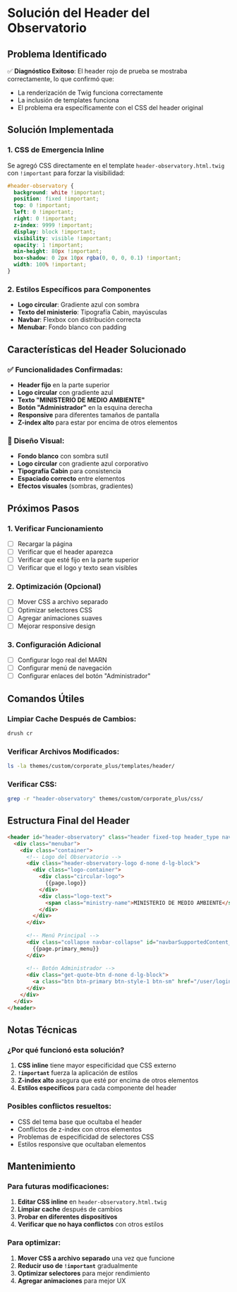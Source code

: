 # Solución del Header del Observatorio

## Problema Identificado

✅ **Diagnóstico Exitoso**: El header rojo de prueba se mostraba correctamente, lo que confirmó que:
- La renderización de Twig funciona correctamente
- La inclusión de templates funciona
- El problema era específicamente con el CSS del header original

## Solución Implementada

### 1. CSS de Emergencia Inline
Se agregó CSS directamente en el template `header-observatory.html.twig` con `!important` para forzar la visibilidad:

```css
#header-observatory {
  background: white !important;
  position: fixed !important;
  top: 0 !important;
  left: 0 !important;
  right: 0 !important;
  z-index: 9999 !important;
  display: block !important;
  visibility: visible !important;
  opacity: 1 !important;
  min-height: 80px !important;
  box-shadow: 0 2px 10px rgba(0, 0, 0, 0.1) !important;
  width: 100% !important;
}
```

### 2. Estilos Específicos para Componentes
- **Logo circular**: Gradiente azul con sombra
- **Texto del ministerio**: Tipografía Cabin, mayúsculas
- **Navbar**: Flexbox con distribución correcta
- **Menubar**: Fondo blanco con padding

## Características del Header Solucionado

### ✅ **Funcionalidades Confirmadas:**
- **Header fijo** en la parte superior
- **Logo circular** con gradiente azul
- **Texto "MINISTERIO DE MEDIO AMBIENTE"**
- **Botón "Administrador"** en la esquina derecha
- **Responsive** para diferentes tamaños de pantalla
- **Z-index alto** para estar por encima de otros elementos

### 🎨 **Diseño Visual:**
- **Fondo blanco** con sombra sutil
- **Logo circular** con gradiente azul corporativo
- **Tipografía Cabin** para consistencia
- **Espaciado correcto** entre elementos
- **Efectos visuales** (sombras, gradientes)

## Próximos Pasos

### 1. Verificar Funcionamiento
- [ ] Recargar la página
- [ ] Verificar que el header aparezca
- [ ] Verificar que esté fijo en la parte superior
- [ ] Verificar que el logo y texto sean visibles

### 2. Optimización (Opcional)
- [ ] Mover CSS a archivo separado
- [ ] Optimizar selectores CSS
- [ ] Agregar animaciones suaves
- [ ] Mejorar responsive design

### 3. Configuración Adicional
- [ ] Configurar logo real del MARN
- [ ] Configurar menú de navegación
- [ ] Configurar enlaces del botón "Administrador"

## Comandos Útiles

### Limpiar Cache Después de Cambios:
```bash
drush cr
```

### Verificar Archivos Modificados:
```bash
ls -la themes/custom/corporate_plus/templates/header/
```

### Verificar CSS:
```bash
grep -r "header-observatory" themes/custom/corporate_plus/css/
```

## Estructura Final del Header

```html
<header id="header-observatory" class="header fixed-top header_type navSticky">
  <div class="menubar">
    <div class="container">
      <!-- Logo del Observatorio -->
      <div class="header-observatory-logo d-none d-lg-block">
        <div class="logo-container">
          <div class="circular-logo">
            {{page.logo}}
          </div>
          <div class="logo-text">
            <span class="ministry-name">MINISTERIO DE MEDIO AMBIENTE</span>
          </div>
        </div>
      </div>
      
      <!-- Menú Principal -->
      <div class="collapse navbar-collapse" id="navbarSupportedContent_observatory">
        {{page.primary_menu}}
      </div>
      
      <!-- Botón Administrador -->
      <div class="get-quote-btn d-none d-lg-block">
        <a class="btn btn-primary btn-style-1 btn-sm" href="/user/login">Administrador</a>
      </div>
    </div>
  </div>
</header>
```

## Notas Técnicas

### ¿Por qué funcionó esta solución?
1. **CSS inline** tiene mayor especificidad que CSS externo
2. **`!important`** fuerza la aplicación de estilos
3. **Z-index alto** asegura que esté por encima de otros elementos
4. **Estilos específicos** para cada componente del header

### Posibles conflictos resueltos:
- CSS del tema base que ocultaba el header
- Conflictos de z-index con otros elementos
- Problemas de especificidad de selectores CSS
- Estilos responsive que ocultaban elementos

## Mantenimiento

### Para futuras modificaciones:
1. **Editar CSS inline** en `header-observatory.html.twig`
2. **Limpiar cache** después de cambios
3. **Probar en diferentes dispositivos**
4. **Verificar que no haya conflictos** con otros estilos

### Para optimizar:
1. **Mover CSS a archivo separado** una vez que funcione
2. **Reducir uso de `!important`** gradualmente
3. **Optimizar selectores** para mejor rendimiento
4. **Agregar animaciones** para mejor UX 